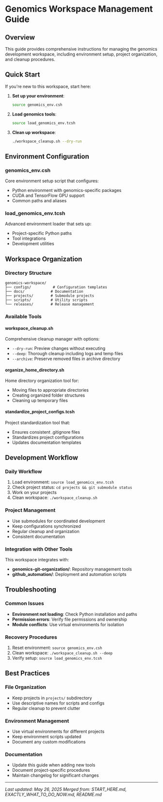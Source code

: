 # Genomics Workspace Management Guide

## Overview
This guide provides comprehensive instructions for managing the genomics development workspace, including environment setup, project organization, and cleanup procedures.

## Quick Start
If you're new to this workspace, start here:

1. **Set up your environment**:
   ```bash
   source genomics_env.csh
   ```

2. **Load genomics tools**:
   ```bash
   source load_genomics_env.tcsh
   ```

3. **Clean up workspace**:
   ```bash
   ./workspace_cleanup.sh --dry-run
   ```

## Environment Configuration

### genomics_env.csh
Core environment setup script that configures:
- Python environment with genomics-specific packages
- CUDA and TensorFlow GPU support
- Common paths and aliases

### load_genomics_env.tcsh
Advanced environment loader that sets up:
- Project-specific Python paths
- Tool integrations
- Development utilities

## Workspace Organization

### Directory Structure
```
genomics-workspace/
├── configs/          # Configuration templates
├── docs/            # Documentation
├── projects/        # Submodule projects
├── scripts/         # Utility scripts
└── releases/        # Release management
```

### Available Tools

#### workspace_cleanup.sh
Comprehensive cleanup manager with options:
- `--dry-run`: Preview changes without executing
- `--deep`: Thorough cleanup including logs and temp files
- `--archive`: Preserve removed files in archive directory

#### organize_home_directory.sh
Home directory organization tool for:
- Moving files to appropriate directories
- Creating organized folder structures
- Cleaning up temporary files

#### standardize_project_configs.tcsh
Project standardization tool that:
- Ensures consistent .gitignore files
- Standardizes project configurations
- Updates documentation templates

## Development Workflow

### Daily Workflow
1. Load environment: `source load_genomics_env.tcsh`
2. Check project status: `cd projects && git submodule status`
3. Work on your projects
4. Clean workspace: `./workspace_cleanup.sh`

### Project Management
- Use submodules for coordinated development
- Keep configurations synchronized
- Regular cleanup and organization
- Consistent documentation

### Integration with Other Tools
This workspace integrates with:
- **genomics-git-organization/**: Repository management tools
- **github_automation/**: Deployment and automation scripts

## Troubleshooting

### Common Issues
- **Environment not loading**: Check Python installation and paths
- **Permission errors**: Verify file permissions and ownership
- **Module conflicts**: Use virtual environments for isolation

### Recovery Procedures
1. Reset environment: `source genomics_env.csh`
2. Clean workspace: `./workspace_cleanup.sh --deep`
3. Verify setup: `source load_genomics_env.tcsh`

## Best Practices

### File Organization
- Keep projects in `projects/` subdirectory
- Use descriptive names for scripts and configs
- Regular cleanup to prevent clutter

### Environment Management
- Use virtual environments for different projects
- Keep environment scripts updated
- Document any custom modifications

### Documentation
- Update this guide when adding new tools
- Document project-specific procedures
- Maintain changelog for significant changes

---
*Last updated: May 26, 2025*
*Merged from: START_HERE.md, EXACTLY_WHAT_TO_DO_NOW.md, README.md*

